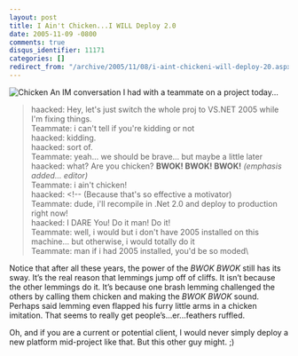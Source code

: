```yaml
---
layout: post
title: I Ain't Chicken...I WILL Deploy 2.0
date: 2005-11-09 -0800
comments: true
disqus_identifier: 11171
categories: []
redirect_from: "/archive/2005/11/08/i-aint-chickeni-will-deploy-20.aspx/"
---
```


![Chicken](https://haacked.com/images/chicken.jpg) An IM conversation I
had with a teammate on a project today...

> haacked: Hey, let's just switch the whole proj to VS.NET 2005 while
> I'm fixing things.\
>  Teammate: i can't tell if you're kidding or not\
>  haacked: kidding.\
>  haacked: sort of.\
>  Teammate: yeah... we should be brave... but maybe a little later\
>  haacked: what? Are you chicken? **BWOK! BWOK! BWOK!** *(emphasis
> added... editor)*\
>  Teammate: i ain't chicken!\
>  haacked: \<!-- (Because that's so effective a motivator)\
>  Teammate: dude, i'll recompile in .Net 2.0 and deploy to production
> right now!\
>  haacked: I DARE You! Do it man! Do it!\
>  Teammate: well, i would but i don't have 2005 installed on this
> machine... but otherwise, i would totally do it\
>  Teammate: man if i had 2005 installed, you'd be so moded\

Notice that after all these years, the power of the *BWOK* *BWOK* still
has its sway. It’s the real reason that lemmings jump off of cliffs. It
isn’t because the other lemmings do it. It’s because one brash lemming
challenged the others by calling them chicken and making the *BWOK BWOK*
sound. Perhaps said lemming even flapped his furry little arms in a
chicken imitation. That seems to really get people’s...er...feathers
ruffled.

Oh, and if you are a current or potential client, I would never simply
deploy a new platform mid-project like that. But this other guy might.
;)

